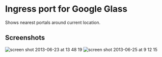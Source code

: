 Ingress port for Google Glass
========================

Shows nearest portals around current location.

Screenshots
-----------

![screen shot 2013-06-23 at 13 48 19](https://f.cloud.github.com/assets/935614/701001/c968c4c2-dd66-11e2-85d2-d15f5ebdabcf.png)
![screen shot 2013-06-25 at 9 12 15](https://f.cloud.github.com/assets/935614/701002/cb8dbdf2-dd66-11e2-8def-f0963bc87d1b.png)
